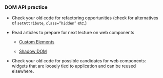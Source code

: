 ### DOM API practice

- Check your old code for refactoring opportunities (check for alternatives of `setAttribute`, `class=”hidden”`  etc.)
- Read articles to prepare for next lecture on web components

    - [Custom Elements](https://developers.google.com/web/fundamentals/web-components/customelements)

    - [Shadow DOM](https://developers.google.com/web/fundamentals/web-components/shadowdom)

- Check your old code for possible candidates for web components: widgets that are loosely tied to application and can be reused elsewhere.
